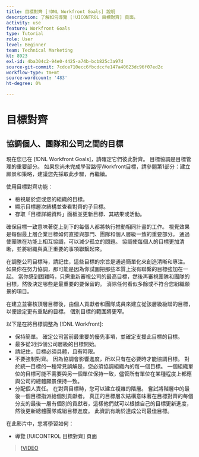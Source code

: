 ```yaml
---
title: 目標對齊 [!DNL Workfront Goals] 說明
description: 了解如何導覽 [!UICONTROL 目標對齊] 頁面。
activity: use
feature: Workfront Goals
type: Tutorial
role: User
level: Beginner
team: Technical Marketing
kt: 8923
exl-id: 4ba304c2-94e0-4425-a74b-bcb825c3a97d
source-git-commit: 7cdce710ecc6fbcdccfe147a40623dc96f07ed2c
workflow-type: tm+mt
source-wordcount: '483'
ht-degree: 0%

---
```


# 目標對齊

## 協調個人、團隊和公司之間的目標

現在您已在 [!DNL Workfront Goals]，請確定它們彼此對齊。 目標協調是目標管理的重要部分。 如果您尚未完成學習路徑Workfront目標，請參閱第1部分：建立願景和策略，建議您先採取此步驟，再繼續。

<!--Insert link to LP 1, above -->

使用目標對齊功能：

* 檢視屬於您或您的組織的目標。
* 顯示目標層次結構並查看對齊的子目標。
* 存取「目標詳細資料」面板並更新目標、其結果或活動。

確保目標一致意味著從上到下的每個人都將執行推動相同計畫的工作。 視覺效果是每個最上層企業目標如何直接與部門、團隊和個人層級一致的重要部分。 通過使團隊在功能上相互協調，可以減少孤立的問題。 協調使每個人的目標更加清晰，並將組織與真正重要的事項聯繫起來。

在調整公司目標時，請記住，這些目標的宗旨是通過簡單化來創造清晰和專注。 如果你在努力協調，那可能是因為你試圖把那些本質上沒有聯繫的目標強加在一起。 當你感到困難時，只需重新審視公司的最高目標，然後再審視團隊和團隊的目標，然後決定哪些是最重要的要保留的。 消除任何看似多餘或不符合您組織願景的項目。

在建立並審核頂層目標後，由個人貢獻者和團隊成員來建立從該層級級聯的目標，以便設定更有重點的目標。 個別目標的範圍將更窄。

<!-- Pro-tips graphic -->

以下是在將目標調整為 [!DNL Workfront]:

* 保持簡單。 確定公司當前最重要的優先事項，並確定支援此目標的目標。
* 最多從3到5個公司層級的目標開始。
* 請記住，目標必須具體，且有時限。
* 不要強制對齊。 因為協調會影響進度，所以只有在必要時才能協調目標。 對於統一目標的一種常見誤解是，您必須協調組織內的每一個目標。 一個組織單位的目標可能不需要與另一個單位保持一致，儘管所有單位在某種程度上都應與公司的總體願景保持一致。
* 分配個人責任。 在對齊目標時，您可以建立複雜的階層。 嘗試將階層中的最後一個目標指派給個別貢獻者。 真正的目標層次結構意味著在目標對齊的每個分支的最後一層有個別的貢獻者，這樣他們就可以根據自己的目標更新進度，然後更新總體團隊或組目標進度。 此資訊有助於達成公司最佳目標。

在此影片中，您將學習如何：

* 導覽 [!UICONTROL 目標對齊] 頁面

>[!VIDEO](https://video.tv.adobe.com/v/335195/?quality=12)
